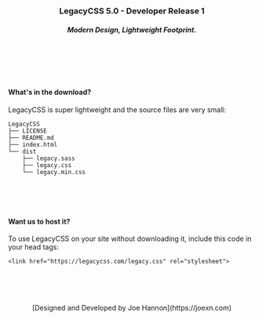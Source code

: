 <br><br>

<h3 align="center">LegacyCSS 5.0 - Developer Release 1</h1>
<h5 align="center">Modern Design, Lightweight Footprint.</h3>

<br><br><br><br>

#### What's in the download?

LegacyCSS is super lightweight and the source files are very small:

```
LegacyCSS
├── LICENSE
├── README.md
├── index.html
└── dist
    ├── legacy.sass
    ├── legacy.css
    └── legacy.min.css

```

<br><br><br>


#### Want us to host it?

To use LegacyCSS on your site without downloading it, include this code in your head tags:

    <link href="https://legacycss.com/legacy.css" rel="stylesheet">

<br><br><br>


<center>[Designed and Developed by Joe Hannon](https://joexn.com)</center>
